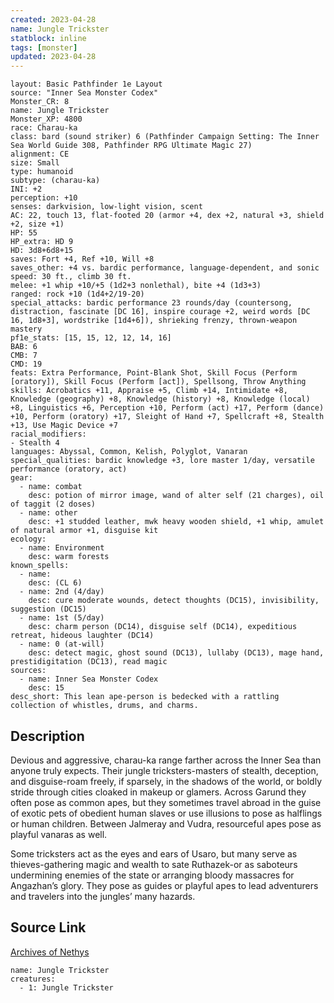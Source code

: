 ```yaml
---
created: 2023-04-28
name: Jungle Trickster
statblock: inline
tags: [monster]
updated: 2023-04-28
---
```

```statblock
layout: Basic Pathfinder 1e Layout
source: "Inner Sea Monster Codex"
Monster_CR: 8
name: Jungle Trickster
Monster_XP: 4800
race: Charau-ka
class: bard (sound striker) 6 (Pathfinder Campaign Setting: The Inner Sea World Guide 308, Pathfinder RPG Ultimate Magic 27)
alignment: CE
size: Small
type: humanoid
subtype: (charau-ka)
INI: +2
perception: +10
senses: darkvision, low-light vision, scent
AC: 22, touch 13, flat-footed 20 (armor +4, dex +2, natural +3, shield +2, size +1)
HP: 55
HP_extra: HD 9
HD: 3d8+6d8+15
saves: Fort +4, Ref +10, Will +8
saves_other: +4 vs. bardic performance, language-dependent, and sonic
speed: 30 ft., climb 30 ft.
melee: +1 whip +10/+5 (1d2+3 nonlethal), bite +4 (1d3+3)
ranged: rock +10 (1d4+2/19-20)
special_attacks: bardic performance 23 rounds/day (countersong, distraction, fascinate [DC 16], inspire courage +2, weird words [DC 16, 1d8+3], wordstrike [1d4+6]), shrieking frenzy, thrown-weapon mastery
pf1e_stats: [15, 15, 12, 12, 14, 16]
BAB: 6
CMB: 7
CMD: 19
feats: Extra Performance, Point-Blank Shot, Skill Focus (Perform [oratory]), Skill Focus (Perform [act]), Spellsong, Throw Anything
skills: Acrobatics +11, Appraise +5, Climb +14, Intimidate +8, Knowledge (geography) +8, Knowledge (history) +8, Knowledge (local) +8, Linguistics +6, Perception +10, Perform (act) +17, Perform (dance) +10, Perform (oratory) +17, Sleight of Hand +7, Spellcraft +8, Stealth +13, Use Magic Device +7
racial_modifiers:
- Stealth 4
languages: Abyssal, Common, Kelish, Polyglot, Vanaran
special_qualities: bardic knowledge +3, lore master 1/day, versatile performance (oratory, act)
gear:
  - name: combat
    desc: potion of mirror image, wand of alter self (21 charges), oil of taggit (2 doses)
  - name: other
    desc: +1 studded leather, mwk heavy wooden shield, +1 whip, amulet of natural armor +1, disguise kit
ecology:
  - name: Environment
    desc: warm forests
known_spells:
  - name:
    desc: (CL 6)
  - name: 2nd (4/day)
    desc: cure moderate wounds, detect thoughts (DC15), invisibility, suggestion (DC15)
  - name: 1st (5/day)
    desc: charm person (DC14), disguise self (DC14), expeditious retreat, hideous laughter (DC14)
  - name: 0 (at-will)
    desc: detect magic, ghost sound (DC13), lullaby (DC13), mage hand, prestidigitation (DC13), read magic
sources:
  - name: Inner Sea Monster Codex
    desc: 15
desc_short: This lean ape-person is bedecked with a rattling collection of whistles, drums, and charms.
```
## Description
Devious and aggressive, charau-ka range farther across the Inner Sea than anyone truly expects. Their jungle tricksters-masters of stealth, deception, and disguise-roam freely, if sparsely, in the shadows of the world, or boldly stride through cities cloaked in makeup or glamers. Across Garund they often pose as common apes, but they sometimes travel abroad in the guise of exotic pets of obedient human slaves or use illusions to pose as halflings or human children. Between Jalmeray and Vudra, resourceful apes pose as playful vanaras as well.

 Some tricksters act as the eyes and ears of Usaro, but many serve as thieves-gathering magic and wealth to sate Ruthazek-or as saboteurs undermining enemies of the state or arranging bloody massacres for Angazhan’s glory. They pose as guides or playful apes to lead adventurers and travelers into the jungles’ many hazards.
## Source Link
[Archives of Nethys](https://aonprd.com/MonsterDisplay.aspx?ItemName=Jungle%20Trickster)
```encounter-table
name: Jungle Trickster
creatures:
  - 1: Jungle Trickster
```
